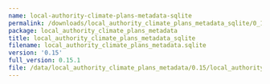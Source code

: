 ```yaml
---
name: local-authority-climate-plans-metadata-sqlite
permalink: /downloads/local_authority_climate_plans_metadata_sqlite/0_15
package: local_authority_climate_plans_metadata
title: local_authority_climate_plans_metadata_sqlite
filename: local_authority_climate_plans_metadata.sqlite
version: '0.15'
full_version: 0.15.1
file: /data/local_authority_climate_plans_metadata/0.15/local_authority_climate_plans_metadata.sqlite
---
```

